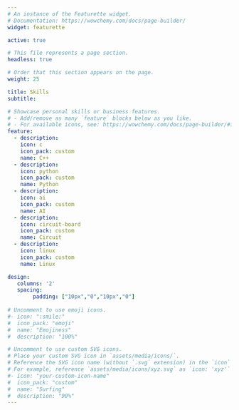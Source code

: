 ```yaml
---
# An instance of the Featurette widget.
# Documentation: https://wowchemy.com/docs/page-builder/
widget: featurette

active: true

# This file represents a page section.
headless: true

# Order that this section appears on the page.
weight: 25

title: Skills
subtitle:

# Showcase personal skills or business features.
# - Add/remove as many `feature` blocks below as you like.
# - For available icons, see: https://wowchemy.com/docs/page-builder/#icons
feature:
  - description: 
    icon: c
    icon_pack: custom
    name: C++
  - description: 
    icon: python
    icon_pack: custom
    name: Python
  - description: 
    icon: ai
    icon_pack: custom
    name: AI
  - description: 
    icon: circuit-board
    icon_pack: custom
    name: Circuit
  - description: 
    icon: linux
    icon_pack: custom
    name: Linux

design: 
   columns: '2'
   spacing:
        padding: ["10px","0","10px","0"]
  
# Uncomment to use emoji icons.
#- icon: ":smile:"
#  icon_pack: "emoji"
#  name: "Emojiness"
#  description: "100%"

# Uncomment to use custom SVG icons.
# Place your custom SVG icon in `assets/media/icons/`.
# Reference the SVG icon name (without `.svg` extension) in the `icon` field.
# For example, reference `assets/media/icons/xyz.svg` as `icon: 'xyz'`
#- icon: "your-custom-icon-name"
#  icon_pack: "custom"
#  name: "Surfing"
#  description: "90%"
---
```


